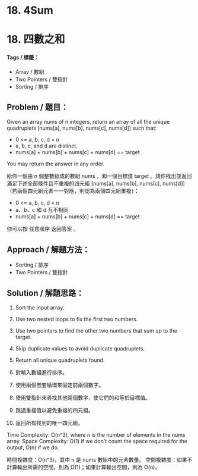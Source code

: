 # 18. 4Sum
# 18. 四數之和

#### Tags / 標籤：
- Array / 數組
- Two Pointers / 雙指針
- Sorting / 排序

## Problem / 題目：
Given an array nums of n integers, return an array of all the unique quadruplets [nums[a], nums[b], nums[c], nums[d]] such that:

- 0 <= a, b, c, d < n
- a, b, c, and d are distinct.
- nums[a] + nums[b] + nums[c] + nums[d] == target

You may return the answer in any order.

給你一個由 n 個整數組成的數組 nums ，和一個目標值 target 。請你找出並返回滿足下述全部條件且不重複的四元組 [nums[a], nums[b], nums[c], nums[d]] （若兩個四元組元素一一對應，則認為兩個四元組重複）：

- 0 <= a, b, c, d < n
- a、b、c 和 d 互不相同
- nums[a] + nums[b] + nums[c] + nums[d] == target

你可以按 任意順序 返回答案 。

## Approach / 解題方法：
- Sorting / 排序
- Two Pointers / 雙指針

## Solution / 解題思路： 
1. Sort the input array.
2. Use two nested loops to fix the first two numbers.
3. Use two pointers to find the other two numbers that sum up to the target.
4. Skip duplicate values to avoid duplicate quadruplets.
5. Return all unique quadruplets found.

1. 對輸入數組進行排序。
2. 使用兩個嵌套循環來固定前兩個數字。
3. 使用雙指針來尋找其他兩個數字，使它們的和等於目標值。
4. 跳過重複值以避免重複的四元組。
5. 返回所有找到的唯一四元組。

Time Complexity: O(n^3), where n is the number of elements in the nums array.
Space Complexity: O(1) if we don't count the space required for the output, O(n) if we do.

時間複雜度：O(n^3)，其中 n 是 nums 數組中的元素數量。
空間複雜度：如果不計算輸出所需的空間，則為 O(1)；如果計算輸出空間，則為 O(n)。

